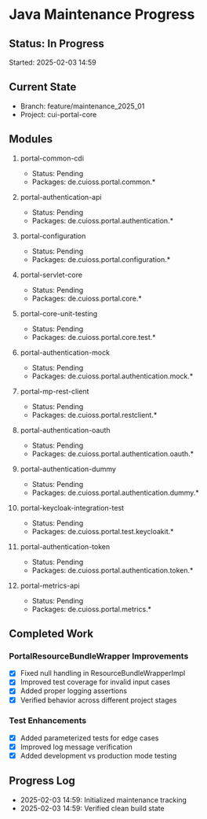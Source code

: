 # Java Maintenance Progress

## Status: In Progress
Started: 2025-02-03 14:59

## Current State
- Branch: feature/maintenance_2025_01
- Project: cui-portal-core

## Modules
1. portal-common-cdi
   - Status: Pending
   - Packages: de.cuioss.portal.common.*

2. portal-authentication-api
   - Status: Pending
   - Packages: de.cuioss.portal.authentication.*

3. portal-configuration
   - Status: Pending
   - Packages: de.cuioss.portal.configuration.*

4. portal-servlet-core
   - Status: Pending
   - Packages: de.cuioss.portal.core.*

5. portal-core-unit-testing
   - Status: Pending
   - Packages: de.cuioss.portal.core.test.*

6. portal-authentication-mock
   - Status: Pending
   - Packages: de.cuioss.portal.authentication.mock.*

7. portal-mp-rest-client
   - Status: Pending
   - Packages: de.cuioss.portal.restclient.*

8. portal-authentication-oauth
   - Status: Pending
   - Packages: de.cuioss.portal.authentication.oauth.*

9. portal-authentication-dummy
   - Status: Pending
   - Packages: de.cuioss.portal.authentication.dummy.*

10. portal-keycloak-integration-test
    - Status: Pending
    - Packages: de.cuioss.portal.test.keycloakit.*

11. portal-authentication-token
    - Status: Pending
    - Packages: de.cuioss.portal.authentication.token.*

12. portal-metrics-api
    - Status: Pending
    - Packages: de.cuioss.portal.metrics.*

## Completed Work

### PortalResourceBundleWrapper Improvements
- [x] Fixed null handling in ResourceBundleWrapperImpl
- [x] Improved test coverage for invalid input cases
- [x] Added proper logging assertions
- [x] Verified behavior across different project stages

### Test Enhancements
- [x] Added parameterized tests for edge cases
- [x] Improved log message verification
- [x] Added development vs production mode testing

## Progress Log
- 2025-02-03 14:59: Initialized maintenance tracking
- 2025-02-03 14:59: Verified clean build state
